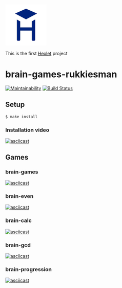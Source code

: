 ##
[![Hexlet Ltd. logo](https://raw.githubusercontent.com/Hexlet/hexletguides.github.io/master/images/hexlet_logo128.png)](https://ru.hexlet.io/pages/about?utm_source=github&utm_medium=link&utm_campaign=nodejs-package)

This is the first [Hexlet](https://ru.hexlet.io) project
##

# brain-games-rukkiesman

[![Maintainability](https://api.codeclimate.com/v1/badges/12b1932a3601cd810971/maintainability)](https://codeclimate.com/github/RukkiesMan/project-lvl1-s356/maintainability)
[![Build Status](https://travis-ci.com/RukkiesMan/project-lvl1-s356.svg?branch=master)](https://travis-ci.com/RukkiesMan/project-lvl1-s356)

## Setup

```sh
$ make install
```

### Installation video
[![asciicast](https://asciinema.org/a/y9c6S8LgS8GXgRl7GHTmkO7mn.png)](https://asciinema.org/a/y9c6S8LgS8GXgRl7GHTmkO7mn)

## Games
### brain-games
[![asciicast](https://asciinema.org/a/nrxsybu9aUKVTnX7KgaRHlX7v.png)](https://asciinema.org/a/nrxsybu9aUKVTnX7KgaRHlX7v)

### brain-even
[![asciicast](https://asciinema.org/a/iIsf9eRHRD10i5oP6axVOLTeb.png)](https://asciinema.org/a/iIsf9eRHRD10i5oP6axVOLTeb)

### brain-calc
[![asciicast](https://asciinema.org/a/BgEjBB3gzG8g6oeTBb8iqW7O4.png)](https://asciinema.org/a/BgEjBB3gzG8g6oeTBb8iqW7O4)

### brain-gcd
[![asciicast](https://asciinema.org/a/pjOJzSzilCeicFiyRLopHxR4j.png)](https://asciinema.org/a/pjOJzSzilCeicFiyRLopHxR4j)

### brain-progression
[![asciicast](https://asciinema.org/a/j2nNkgd9KowbEExovCx5U2gw1.png)](https://asciinema.org/a/j2nNkgd9KowbEExovCx5U2gw1)
